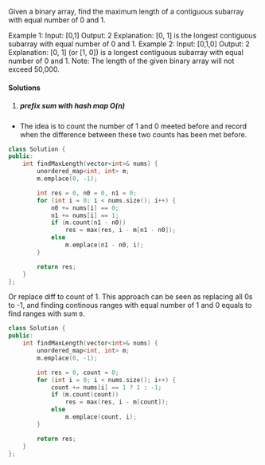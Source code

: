 Given a binary array, find the maximum length of a contiguous subarray with equal number of 0 and 1.

Example 1:
Input: [0,1]
Output: 2
Explanation: [0, 1] is the longest contiguous subarray with equal number of 0 and 1.
Example 2:
Input: [0,1,0]
Output: 2
Explanation: [0, 1] (or [1, 0]) is a longest contiguous subarray with equal number of 0 and 1.
Note: The length of the given binary array will not exceed 50,000.

#### Solutions

1. ##### prefix sum with hash map O(n)

- The idea is to count the number of 1 and 0 meeted before and record when the difference between these two counts has been met before.

```cpp
class Solution {
public:
    int findMaxLength(vector<int>& nums) {
        unordered_map<int, int> m;
        m.emplace(0, -1);

        int res = 0, n0 = 0, n1 = 0;
        for (int i = 0; i < nums.size(); i++) {
            n0 += nums[i] == 0;
            n1 += nums[i] == 1;
            if (m.count(n1 - n0))
                res = max(res, i - m[n1 - n0]);
            else
                m.emplace(n1 - n0, i);
        }

        return res;
    }
};
```

Or replace diff to count of 1. This approach can be seen as replacing all 0s to -1, and finding continous ranges with equal number of 1 and 0 equals to find ranges with sum `0`.

```cpp
class Solution {
public:
    int findMaxLength(vector<int>& nums) {
        unordered_map<int, int> m;
        m.emplace(0, -1);

        int res = 0, count = 0;
        for (int i = 0; i < nums.size(); i++) {
            count += nums[i] == 1 ? 1 : -1;
            if (m.count(count))
                res = max(res, i - m[count]);
            else
                m.emplace(count, i);
        }

        return res;
    }
};
```